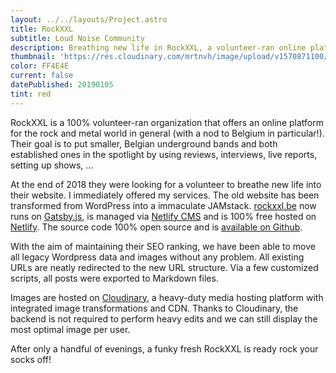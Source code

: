 ```yaml
---
layout: ../../layouts/Project.astro
title: RockXXL
subtitle: Loud Noise Community
description: Breathing new life in RockXXL, a volunteer-ran online platform for the local rock and metal community
thumbnail: 'https://res.cloudinary.com/mrtnvh/image/upload/v1570871100/mrtnvh.com/rockxxl.jpg'
color: FF4E4E
current: false
datePublished: 20190105
tint: red
---
```


<div class="intro mb-ggy">

RockXXL is a 100% volunteer-ran organization that offers an online platform for the rock and metal world in general (with a nod to Belgium in particular!). Their goal is to put smaller, Belgian underground bands and both established ones in the spotlight by using reviews, interviews, live reports, setting up shows, ...

</div>

<div class="column-lg-2 column-xxl-3 mb-ggy">

At the end of 2018 they were looking for a volunteer to breathe new life into their website. I immediately offered my services. The old website has been transformed from WordPress into a immaculate JAMstack. [rockxxl.be](https://rockxxl.be) now runs on [Gatsby.js](https://gatsbyjs.org), is managed via [Netlify CMS](https://www.netlifycms.org/) and is 100% free hosted on [Netlify](https://www.netlify.com/). The source code 100% open source and is [available on Github](https://github.com/rockxxl/rockxxl).

With the aim of maintaining their SEO ranking, we have been able to move all legacy Wordpress data and images without any problem. All existing URLs are neatly redirected to the new URL structure. Via a few customized scripts, all posts were exported to Markdown files.

Images are hosted on [Cloudinary](https://cloudinary.com), a heavy-duty media hosting platform with integrated image transformations and CDN. Thanks to Cloudinary, the backend is not required to perform heavy edits and we can still display the most optimal image per user.

After only a handful of evenings, a funky fresh RockXXL is ready rock your socks off!

</div>
